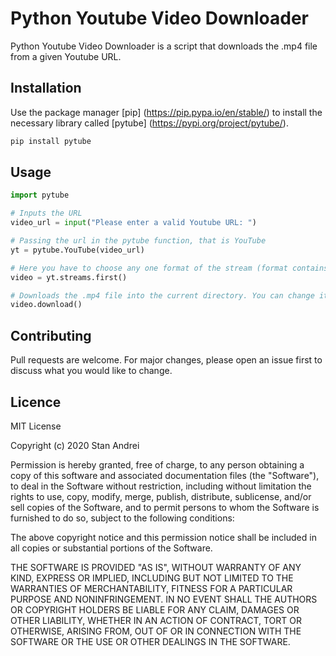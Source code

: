 # Python Youtube Video Downloader

Python Youtube Video Downloader is a script that downloads the .mp4 file from a given Youtube URL.


## Installation

Use the package manager [pip]
(https://pip.pypa.io/en/stable/) to install the necessary library called [pytube]
(https://pypi.org/project/pytube/).

```bash
pip install pytube
```


## Usage

```python
import pytube

# Inputs the URL
video_url = input("Please enter a valid Youtube URL: ")

# Passing the url in the pytube function, that is YouTube
yt = pytube.YouTube(video_url)

# Here you have to choose any one format of the stream (format contains mime_type, resolution, fps, vcodec, acodec). Also, you can change it if you want but I've chosen the first format.
video = yt.streams.first()

# Downloads the .mp4 file into the current directory. You can change it if you want.
video.download()
```

## Contributing

Pull requests are welcome. For major changes, please open an issue first to discuss what you would like to change.


## Licence

MIT License

Copyright (c) 2020 Stan Andrei

Permission is hereby granted, free of charge, to any person obtaining a copy
of this software and associated documentation files (the "Software"), to deal
in the Software without restriction, including without limitation the rights
to use, copy, modify, merge, publish, distribute, sublicense, and/or sell
copies of the Software, and to permit persons to whom the Software is
furnished to do so, subject to the following conditions:

The above copyright notice and this permission notice shall be included in all
copies or substantial portions of the Software.

THE SOFTWARE IS PROVIDED "AS IS", WITHOUT WARRANTY OF ANY KIND, EXPRESS OR
IMPLIED, INCLUDING BUT NOT LIMITED TO THE WARRANTIES OF MERCHANTABILITY,
FITNESS FOR A PARTICULAR PURPOSE AND NONINFRINGEMENT. IN NO EVENT SHALL THE
AUTHORS OR COPYRIGHT HOLDERS BE LIABLE FOR ANY CLAIM, DAMAGES OR OTHER
LIABILITY, WHETHER IN AN ACTION OF CONTRACT, TORT OR OTHERWISE, ARISING FROM,
OUT OF OR IN CONNECTION WITH THE SOFTWARE OR THE USE OR OTHER DEALINGS IN THE
SOFTWARE.
